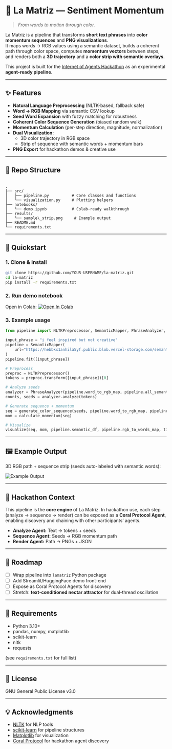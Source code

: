 # 🎨 La Matriz — Sentiment Momentum

> *From words to motion through color.*

La Matriz is a pipeline that transforms **short text phrases** into **color momentum sequences** and **PNG visualizations**.  
It maps words → RGB values using a semantic dataset, builds a coherent path through color space, computes **momentum vectors** between steps, and renders both a **3D trajectory** and a **color strip with semantic overlays**.

This project is built for the [Internet of Agents Hackathon](https://lablab.ai/event/internet-of-agents) as an experimental **agent-ready pipeline**.

---

## ✨ Features

- **Natural Language Preprocessing** (NLTK-based, fallback safe)
- **Word → RGB Mapping** via semantic CSV lookup
- **Seed Word Expansion** with fuzzy matching for robustness
- **Coherent Color Sequence Generation** (biased random walk)
- **Momentum Calculation** (per-step direction, magnitude, normalization)
- **Dual Visualization:**
  - 3D color trajectory in RGB space
  - Strip of sequence with semantic words + momentum bars
- **PNG Export** for hackathon demos & creative use

---

## 📂 Repo Structure

```

.
├── src/
│   ├── pipeline.py          # Core classes and functions
│   └── visualization.py     # Plotting helpers
├── notebooks/
│   └── demo.ipynb           # Colab-ready walkthrough
├── results/
│   └── sample\_strip.png     # Example output
├── README.md
└── requirements.txt

````

---

## 🚀 Quickstart

### 1. Clone & install
```bash
git clone https://github.com/YOUR-USERNAME/la-matriz.git
cd la-matriz
pip install -r requirements.txt
````

### 2. Run demo notebook

Open in Colab:
[![Open In Colab](https://colab.research.google.com/assets/colab-badge.svg)](https://colab.research.google.com/github/YOUR-USERNAME/la-matriz/blob/main/notebooks/demo.ipynb)

### 3. Example usage

```python
from pipeline import NLTKPreprocessor, SemanticMapper, PhraseAnalyzer, generate_color_sequence, calculate_momentum, visualize

input_phrase = "i feel inspired but not creative"
pipeline = SemanticMapper(
    url="https://hebbkx1anhila5yf.public.blob.vercel-storage.com/semantic_rgb_mapping-7Fyy0MQQFX3s6KmXIryYY5kH3cG2qk.csv"
)
pipeline.fit([input_phrase])

# Preprocess
preproc = NLTKPreprocessor()
tokens = preproc.transform([input_phrase])[0]

# Analyze seeds
analyzer = PhraseAnalyzer(pipeline.word_to_rgb_map, pipeline.all_semantic_words)
counts, seeds = analyzer.analyze(tokens)

# Generate sequence + momentum
seq = generate_color_sequence(seeds, pipeline.word_to_rgb_map, pipeline.semantic_df, length=8)
mom = calculate_momentum(seq)

# Visualize
visualize(seq, mom, pipeline.semantic_df, pipeline.rgb_to_words_map, title="Momentum Strip", input_phrase=input_phrase)
```

---

## 🖼 Example Output

3D RGB path + sequence strip (seeds auto-labeled with semantic words):

![Example Output](results/sample_strip.png)

---

## 🤖 Hackathon Context

This pipeline is the **core engine** of La Matriz. In hackathon use, each step (analyze → sequence → render) can be exposed as a **Coral Protocol Agent**, enabling discovery and chaining with other participants’ agents.

* **Analyze Agent:** Text → tokens + seeds
* **Sequence Agent:** Seeds → RGB momentum path
* **Render Agent:** Path → PNGs + JSON

---

## 📌 Roadmap

* [ ] Wrap pipeline into `lamatriz` Python package
* [ ] Add Streamlit/HuggingFace demo front-end
* [ ] Expose as Coral Protocol Agents for discovery
* [ ] Stretch: **text-conditioned nectar attractor** for dual-thread oscillation

---

## 🧩 Requirements

* Python 3.10+
* pandas, numpy, matplotlib
* scikit-learn
* nltk
* requests

(see `requirements.txt` for full list)

---

## 📜 License

GNU General Public License v3.0

---

## 💡 Acknowledgments

* [NLTK](https://www.nltk.org/) for NLP tools
* [scikit-learn](https://scikit-learn.org/stable/) for pipeline structures
* [Matplotlib](https://matplotlib.org/) for visualization
* [Coral Protocol](https://docs.coralprotocol.org/CoralDoc/CoreConcepts/AgentDiscovery) for hackathon agent discovery
